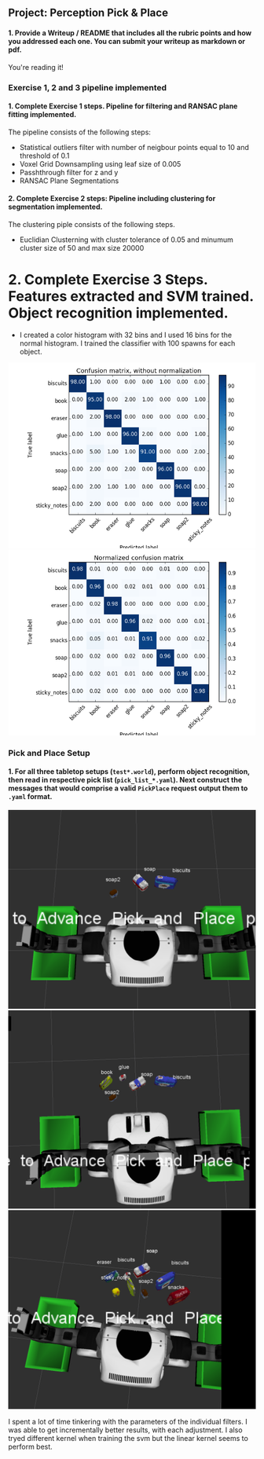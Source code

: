 ## Project: Perception Pick & Place
#### 1. Provide a Writeup / README that includes all the rubric points and how you addressed each one.  You can submit your writeup as markdown or pdf.  

You're reading it!

### Exercise 1, 2 and 3 pipeline implemented
#### 1. Complete Exercise 1 steps. Pipeline for filtering and RANSAC plane fitting implemented.
The pipeline consists of the following steps:
* Statistical outliers filter with number of neigbour points equal to 10 and threshold of 0.1
* Voxel Grid Downsampling using leaf size of 0.005
* Passhthrough filter for z and y
* RANSAC Plane Segmentations
    
#### 2. Complete Exercise 2 steps: Pipeline including clustering for segmentation implemented.  
The clustering piple consists of the following steps.
* Euclidian Clusterning with cluster tolerance of 0.05 and minumum cluster size of 50 and max size 20000
# 2. Complete Exercise 3 Steps.  Features extracted and SVM trained.  Object recognition implemented.
* I created a color histogram with 32 bins and I used 16 bins for the normal histogram. I trained the classifier with 100 spawns for each object.

![demo-1](https://github.com/miroslavln/RoboND-Perception-Project/blob/master/images/figure_1.png)
![demo-2](https://github.com/miroslavln/RoboND-Perception-Project/blob/master/images/figure_2.png)

### Pick and Place Setup

#### 1. For all three tabletop setups (`test*.world`), perform object recognition, then read in respective pick list (`pick_list_*.yaml`). Next construct the messages that would comprise a valid `PickPlace` request output them to `.yaml` format.


![test-1](https://github.com/miroslavln/RoboND-Perception-Project/blob/master/images/scene_1.png)
![test-2](https://github.com/miroslavln/RoboND-Perception-Project/blob/master/images/scene_2.png)
![test-3](https://github.com/miroslavln/RoboND-Perception-Project/blob/master/images/scene_3.png)

I spent a lot of time tinkering with the parameters of the individual filters. I was able to get incrementally better results,
with each adjustment. I also tryed different kernel when training the svm but the linear kernel seems to perform best.



